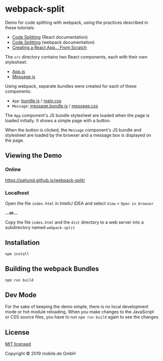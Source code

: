 # webpack-split

Demo for code splitting with webpack, using the practices described in these tutorials:

* [Code Splitting](https://reactjs.org/docs/code-splitting.html) (React documentation)
* [Code Splitting](https://webpack.js.org/guides/code-splitting/) (webpack documentation)
* [Creating a React App… From Scratch](https://blog.usejournal.com/creating-a-react-app-from-scratch-f3c693b84658)

The `src` directory contains two React components, each with their own stylesheet:

* [App.js](src/App.js)
* [Message.js](src/Message.js)

Using webpack, separate bundles were created for each of these components:

* `App`: [bundle.js](dist/bundle.js) / [main.css](dist/main.css)
* `Message`: [message.bundle.js](dist/message.bundle.js) / [message.css](dist/message.css)

The `App` component's JS bundle stylesheet are loaded when the page is loaded initially. It shows a simple
page with a button.

When the button is clicked, the `Message` component's JS bundle and stylesheet are loaded by the browser
and a message box is displayed on the page.

## Viewing the Demo

### Online

https://pahund.github.io/webpack-split/

### Localhost

Open the file `index.html` in IntelliJ IDEA and select `View` > `Open in browser`

**…or…**

Copy the file `index.html` and the `dist` directory to a web server into a subdirectory named `webpack-split`

## Installation

    npm install
    
## Building the webpack Bundles

    npm run build
    
## Dev Mode

For the sake of keeping the demo simple, there is no local development mode or hot module reloading. When
you make changes to the JavaScript or CSS source files, you have to run `npm run build` again to see the changes

## License

[MIT licensed](LICENSE)

Copyright © 2019 mobile.de GmbH

